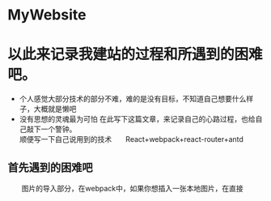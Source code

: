 # MyWebsite
以此来记录我建站的过程和所遇到的困难吧。
===
+ 个人感觉大部分技术的部分不难，难的是没有目标，不知道自己想要什么样子，大概就是懒吧
+ 没有思想的灵魂最为可怕
在此写下这篇文章，来记录自己的心路过程，也给自己敲下一个警钟。<br>
        顺便写一下自己说用到的技术
        React+webpack+react-router+antd
## 首先遇到的困难吧
        图片的导入部分，在webpack中，如果你想插入一张本地图片，在<img url="">直接
